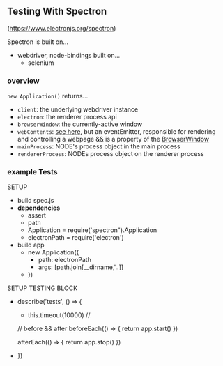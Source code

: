 
## Testing With Spectron
(https://www.electronjs.org/spectron)

Spectron is built on...
- webdriver, node-bindings built on...
  - selenium

### overview
```new Application()``` returns...
- ```client```: the underlying webdriver instance
- ```electron```: the renderer process api
- ```browserWindow```: the currently-active window
- ```webContents```: [see here](https://www.electronjs.org/docs/api/web-contents), but an eventEmitter, responsible for rendering and controlling a webpage && is a property of the [BrowserWindow](https://www.electronjs.org/docs/api/browser-window)
- ```mainProcess```: NODE's process object in the main process
- ```rendererProcess```: NODEs process object on the renderer process

### example Tests
SETUP
- build spec.js
- **dependencies**
	- assert
	- path
	- Application = require('spectron").Application
	- electronPath = require('electron')
- build app
	- new Application({
		- path: electronPath
		- args: [path.join[__dirname,'..]]
	- })

SETUP TESTING BLOCK
- describe('tests', () => {
	- this.timeout(10000) //


	// before && after
	beforeEach(() => {
		return app.start()
	})

	afterEach(() => {
		return app.stop()
	})
- })
